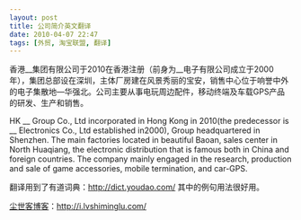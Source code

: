 ```yaml
---
layout: post
title: 公司简介英文翻译
date: 2010-04-07 22:47
tags: [外贸, 淘宝联盟, 翻译]
---
```

香港__集团有限公司于2010在香港注册（前身为__电子有限公司成立于2000年），集团总部设在深圳，主体厂房建在风景秀丽的宝安，销售中心位于响誉中外的电子集散地—华强北。公司主要从事电玩周边配件，移动终端及车载GPS产品的研发、生产和销售。

HK __ Group Co., Ltd incorporated in Hong Kong in 2010(the predecessor is __ Electronics Co., Ltd established in2000), Group headquartered in Shenzhen. The main factories located in beautiful Baoan, sales center in North Huaqiang, the electronic distribution that is famous both in China and foreign countries. The company mainly engaged in the research, production and sale of game accessories, mobile termination, and car-GPS.

翻译用到了有道词典：<a href="http://dict.youdao.com/" target="_blank">http://dict.youdao.com/</a> 其中的例句用法很好用。

<a href="http://i.lvshiminglu.com/">尘世客博客</a>：<a href="http://i.lvshiminglu.com/">http://i.lvshiminglu.com/</a>

